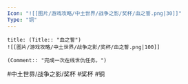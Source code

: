 ```yaml
---
Icon: "![[图片/游戏攻略/中土世界/战争之影/奖杯/血之誓.png|30]]"
Type: "铜"
---
```

```ad-common-bronze-trophy
title: (Title:: "血之誓")
![[图片/游戏攻略/中土世界/战争之影/奖杯/血之誓.png|100]]

(Comment:: "完成一次在线世仇任务。")
```

#中土世界/战争之影/奖杯 #奖杯 #铜
